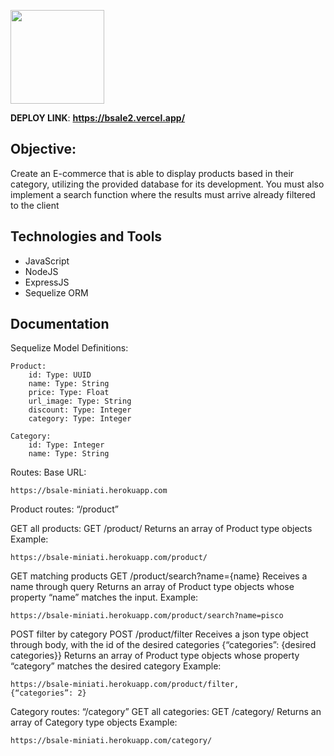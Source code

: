 <p align="left">
  <img height="150" src="./client/src/media/logonavbar.png" />
</p>


__DEPLOY LINK__: __https://bsale2.vercel.app/__

## Objective:
Create an E-commerce that is able to display products based in their category, 
utilizing the provided database for its development. 
You must also implement a search function where the results must arrive already filtered to the client



## Technologies and Tools

- JavaScript 
- NodeJS 
- ExpressJS
- Sequelize ORM

## Documentation

Sequelize Model Definitions:

    Product:
        id: Type: UUID  
        name: Type: String
        price: Type: Float
        url_image: Type: String
        discount: Type: Integer
        category: Type: Integer

    Category:
        id: Type: Integer
        name: Type: String

Routes:
 Base URL: 
        
    https://bsale-miniati.herokuapp.com

Product routes: “/product”
 
GET all products: 
GET /product/
Returns an array of  Product type objects
Example: 

    https://bsale-miniati.herokuapp.com/product/


GET matching products
GET /product/search?name={name}
Receives a name through query
Returns an array of Product type objects whose property “name” matches the input. 
Example: 

    https://bsale-miniati.herokuapp.com/product/search?name=pisco

POST filter by category
POST /product/filter 
Receives a json type object through body, with the id of the desired categories
 {“categories”: {desired categories}} 
Returns an array of Product type objects whose property “category” matches the desired category
Example: 
        
    https://bsale-miniati.herokuapp.com/product/filter, 
    {“categories”: 2}

Category routes: “/category”
GET all categories:
GET /category/
Returns an array of Category type objects
Example: 

    https://bsale-miniati.herokuapp.com/category/


